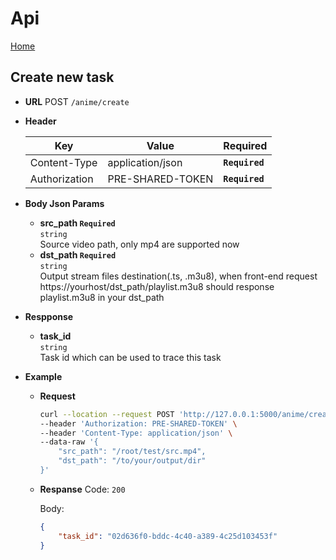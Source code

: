 # Api
[Home](../README.md)
## Create new task
* **URL**
    POST `/anime/create`

* **Header**

    | Key | Value | Required |
    | ----| ------| -------- |
    | Content-Type | application/json | **`Required`** |
    | Authorization | PRE-SHARED-TOKEN | **`Required`** |

* **Body Json Params**
    * **src_path `Required`**<br>
        `string`<br>
        Source video path, only mp4 are supported now<br>
    * **dst_path `Required`**<br>
        `string`<br>
        Output stream files destination(.ts, .m3u8), when front-end request https://yourhost/dst_path/playlist.m3u8 should response playlist.m3u8 in your dst_path

* **Respponse**
    * **task_id**<br>
        `string`<br>
        Task id which can be used to trace this task<br>

* **Example**


    * **Request**
        ```zsh
        curl --location --request POST 'http://127.0.0.1:5000/anime/create' \
        --header 'Authorization: PRE-SHARED-TOKEN' \
        --header 'Content-Type: application/json' \
        --data-raw '{
            "src_path": "/root/test/src.mp4",
            "dst_path": "/to/your/output/dir"
        }'
        ```

    * **Respanse**
        Code: `200`

        Body:
        ```json
        {
            "task_id": "02d636f0-bddc-4c40-a389-4c25d103453f"
        }
        ```